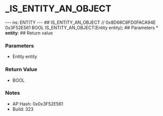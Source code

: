 # _IS_ENTITY_AN_OBJECT

--- ns: ENTITY --- ## IS_ENTITY_AN_OBJECT  // 0x8D68C8FD0FACA94E 0x3F52E561 BOOL IS_ENTITY_AN_OBJECT(Entity entity);   ## Parameters * **entity**:  ## Return value

### Parameters
* Entity entity

### Return Value
* BOOL

### Notes
* AP Hash: 0x0x3F52E561
* Build: 323

